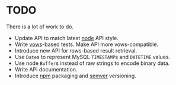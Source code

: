 # TODO #

There is a lot of work to do.

 * Update API to match latest [node] API style.
 * Write [vows]-based tests. Make API more vows-compatible.
 * Introduce new API for rows-based result retrieval.
 * Use `Date`s to represent MySQL `TIMESTAMP`s and `DATETIME` values.
 * Use node `Buffer`s instead of raw strings to encode binary data.
 * Write API documentation.
 * Introduce [npm] packaging and [semver] versioning.

[node]: <http://nodejs.org/> "node.js"
[vows]: <http://vowsjs.org/> "Vows - Asynchronous BDD for Node"
[npm]: <http://github.com/isaacs/npm> "npm - Node Package Manager"
[semver]: <http://semver.org/> "Semantic Versioning"

